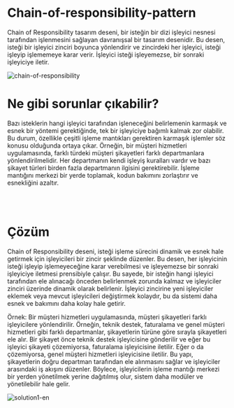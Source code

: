 # Chain-of-responsibility-pattern
Chain of Responsibility tasarım deseni, bir isteğin bir dizi işleyici nesnesi tarafından işlenmesini sağlayan davranışsal bir tasarım desenidir. Bu desen, isteği bir işleyici zinciri boyunca yönlendirir ve zincirdeki her işleyici, isteği işleyip işlememeye karar verir. İşleyici isteği işleyemezse, bir sonraki işleyiciye iletir.

![chain-of-responsibility](https://github.com/user-attachments/assets/cef8463d-64ba-45dd-a388-5797e28cf0a0)

<h1>Ne gibi sorunlar çıkabilir?</h1>
<p>Bazı isteklerin hangi işleyici tarafından işleneceğini belirlemenin karmaşık ve esnek bir yöntemi gerektiğinde, tek bir işleyiciye bağımlı kalmak zor olabilir. Bu durum, özellikle çeşitli işleme mantıkları gerektiren karmaşık işlemler söz konusu olduğunda ortaya çıkar. Örneğin, bir müşteri hizmetleri uygulamasında, farklı türdeki müşteri şikayetleri farklı departmanlara yönlendirilmelidir. Her departmanın kendi işleyiş kuralları vardır ve bazı şikayet türleri birden fazla departmanın ilgisini gerektirebilir. İşleme mantığını merkezi bir yerde toplamak, kodun bakımını zorlaştırır ve esnekliğini azaltır.</p>
<br/><br/>
<h1>Çözüm</h1>
<p>Chain of Responsibility deseni, isteği işleme sürecini dinamik ve esnek hale getirmek için işleyicileri bir zincir şeklinde düzenler. Bu desen, her işleyicinin isteği işleyip işlemeyeceğine karar verebilmesi ve işleyemezse bir sonraki işleyiciye iletmesi prensibiyle çalışır. Bu sayede, bir isteğin hangi işleyici tarafından ele alınacağı önceden belirlenmek zorunda kalmaz ve işleyiciler zinciri üzerinde dinamik olarak belirlenir. İşleyici zincirine yeni işleyiciler eklemek veya mevcut işleyicileri değiştirmek kolaydır, bu da sistemi daha esnek ve bakımını daha kolay hale getirir.

Örnek:
Bir müşteri hizmetleri uygulamasında, müşteri şikayetleri farklı işleyicilere yönlendirilir. Örneğin, teknik destek, faturalama ve genel müşteri hizmetleri gibi farklı departmanlar, şikayetlerin türüne göre sırayla şikayetleri ele alır. Bir şikayet önce teknik destek işleyicisine gönderilir ve eğer bu işleyici şikayeti çözemiyorsa, faturalama işleyicisine iletilir. Eğer o da çözemiyorsa, genel müşteri hizmetleri işleyicisine iletilir. Bu yapı, şikayetlerin doğru departman tarafından ele alınmasını sağlar ve işleyiciler arasındaki iş akışını düzenler. Böylece, işleyicilerin işleme mantığı merkezi bir yerden yönetilmek yerine dağıtılmış olur, sistem daha modüler ve yönetilebilir hale gelir.</p>

![solution1-en](https://github.com/user-attachments/assets/ae27103d-2c82-4ceb-905b-fb98cdd053fb)


